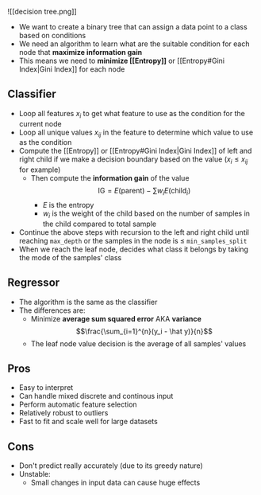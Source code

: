 ![[decision tree.png]]
- We want to create a binary tree that can assign a data point to a class based on conditions
- We need an algorithm to learn what are the suitable condition for each node that **maximize information gain**
- This means we need to **minimize [[Entropy]]** or [[Entropy#Gini Index|Gini Index]] for each node
## Classifier
- Loop all features $x_i$ to get what feature to use as the condition for the current node
- Loop all unique values $x_{ij}$ in the feature to determine which value to use as the condition
- Compute the [[Entropy]] or [[Entropy#Gini Index|Gini Index]] of left and right child if we make a decision boundary based on the value ($x_i \leq x_{ij}$ for example)
	- Then compute the **information gain** of the value $$\text{IG} = E(\text{parent})-\sum{w_i E(\text{child}_i)}$$
		- $E$ is the entropy
		- $w_i$ is the weight of the child based on the number of samples in the child compared to total sample
- Continue the above steps with recursion to the left and right child until reaching `max_depth` or the samples in the node is $\leq$ `min_samples_split`
- When we reach the leaf node, decides what class it belongs by taking the mode of the samples' class
## Regressor
- The algorithm is the same as the classifier
- The differences are:
	- Minimize **average sum squared error** AKA **variance** $$\frac{\sum_{i=1}^{n}(y_i - \hat y)}{n}$$
	- The leaf node value decision is the average of all samples' values
## Pros
- Easy to interpret
- Can handle mixed discrete and continous input
- Perform automatic feature selection
- Relatively robust to outliers
- Fast to fit and scale well for large datasets
## Cons
- Don't predict really accurately (due to its greedy nature)
- Unstable: 
	- Small changes in input data can cause huge effects